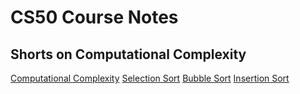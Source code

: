 # CS50 Course Notes

## Shorts on Computational Complexity

[Computational Complexity](https://youtu.be/YoZPTyGL2IQ)
[Selection Sort](https://www.youtube.com/embed/3hH8kTHFw2A?autoplay=1&rel=0)
[Bubble Sort](https://www.youtube.com/embed/RT-hUXUWQ2I?autoplay=1&rel=0)
[Insertion Sort](https://www.youtube.com/embed/kU9M51eKSX8?autoplay=1&rel=0)
